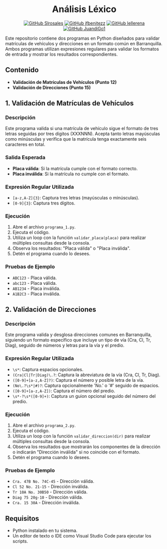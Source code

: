<div align="center">
  <h1>
     Análisis Léxico
  </h1>

[![GitHub Slrosales](https://img.shields.io/badge/by-Slrosales-purple)](https://github.com/Slrosales)
[![GitHub jfbenitezz](https://img.shields.io/badge/by-jfbenitezz-blue)](https://github.com/jfbenitezz)
[![GitHub lellerena](https://img.shields.io/badge/by-Rubens1414-red)](https://github.com/Rubens1414)
[![GitHub JuandiGo1](https://img.shields.io/badge/by-lunajulio-green)](https://github.com/lunajulio)

</div>

Este repositorio contiene dos programas en Python diseñados para validar matrículas de vehículos y direcciones en un formato común en Barranquilla. Ambos programas utilizan expresiones regulares para validar los formatos de entrada y mostrar los resultados correspondientes.

## Contenido

- **Validación de Matrículas de Vehículos (Punto 12)**
- **Validación de Direcciones (Punto 15)**

## 1. Validación de Matrículas de Vehículos

### Descripción

Este programa valida si una matrícula de vehículo sigue el formato de tres letras seguidas por tres dígitos (XXXNNN). Acepta tanto letras mayúsculas como minúsculas y verifica que la matrícula tenga exactamente seis caracteres en total.

### Salida Esperada

- **Placa válida**: Si la matrícula cumple con el formato correcto.
- **Placa inválida**: Si la matrícula no cumple con el formato.

### Expresión Regular Utilizada

- `[a-z,A-Z]{3}`: Captura tres letras (mayúsculas o minúsculas).
- `[0-9]{3}`: Captura tres dígitos.

### Ejecución

1. Abre el archivo `programa_1.py`.
2. Ejecuta el código.
3. Utiliza un loop con la función `validar_placa(placa)` para realizar múltiples consultas desde la consola.
4. Observa los resultados: "Placa válida" o "Placa inválida".
5. Detén el programa cuando lo desees.

### Pruebas de Ejemplo

- `ABC123` - Placa válida.
- `abc123` - Placa válida.
- `AB1234` - Placa inválida.
- `A1B2C3` - Placa inválida.

## 2. Validación de Direcciones

### Descripción

Este programa valida y desglosa direcciones comunes en Barranquilla, siguiendo un formato específico que incluye un tipo de vía (Cra, Cl, Tr, Diag), seguido de números y letras para la vía y el predio.

### Expresión Regular Utilizada

- `\s*`: Captura espacios opcionales.
- `(Cra|Cl|Tr|Diag)\.?`: Captura la abreviatura de la vía (Cra, Cl, Tr, Diag).
- `([0-9]+[a-z,A-Z]?)`: Captura el número y posible letra de la vía.
- `(No\.?\s*|#)?`: Captura opcionalmente 'No.' o '#' seguido de espacios.
- `([0-9]+[a-z,A-Z])`: Captura el número del predio.
- `\s*-?\s*([0-9]+)`: Captura un guion opcional seguido del número del predio.

### Ejecución

1. Abre el archivo `programa_2.py`.
2. Ejecuta el código.
3. Utiliza un loop con la función `validar_direccion(dir)` para realizar múltiples consultas desde la consola.
4. Observa los resultados que mostrarán los componentes de la dirección o indicarán "Dirección inválida" si no coincide con el formato.
5. Detén el programa cuando lo desees.

### Pruebas de Ejemplo

- `Cra. 47B No. 74C-45` - Dirección válida.
- `Cl 52 No. 21-15` - Dirección inválida.
- `Tr 10A No. 30B50` - Dirección válida.
- `Diag 75 20g-10` - Dirección válida.
- `Cra. 15 30A` - Dirección inválida.

## Requisitos

- Python instalado en tu sistema.
- Un editor de texto o IDE como Visual Studio Code para ejecutar los scripts.

